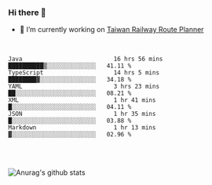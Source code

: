 ### Hi there 👋

- 🔭 I’m currently working on [Taiwan Railway Route Planner](https://github.com/Taiwan-Railway-Route-Planner)

<br/>

<!--START_SECTION:waka-->

```text
Java                          16 hrs 56 mins  ██████████▒░░░░░░░░░░░░░░   41.11 %
TypeScript                    14 hrs 5 mins   ████████▓░░░░░░░░░░░░░░░░   34.18 %
YAML                          3 hrs 23 mins   ██░░░░░░░░░░░░░░░░░░░░░░░   08.21 %
XML                           1 hr 41 mins    █░░░░░░░░░░░░░░░░░░░░░░░░   04.11 %
JSON                          1 hr 35 mins    █░░░░░░░░░░░░░░░░░░░░░░░░   03.88 %
Markdown                      1 hr 13 mins    ▓░░░░░░░░░░░░░░░░░░░░░░░░   02.96 %
```

<!--END_SECTION:waka-->

<br/>
<br/>

![Anurag's github stats](https://github-readme-stats.vercel.app/api?username=DepickereSven&show_icons=true&theme=tokyonight)



<!--
**DepickereSven/DepickereSven** is a ✨ _special_ ✨ repository because its `README.md` (this file) appears on your GitHub profile.

Here are some ideas to get you started:

- 🔭 I’m currently working on ...
- 🌱 I’m currently learning ...
- 👯 I’m looking to collaborate on ...
- 🤔 I’m looking for help with ...
- 💬 Ask me about ...
- 📫 How to reach me: ...
- 😄 Pronouns: ...
- ⚡ Fun fact: ...
-->
